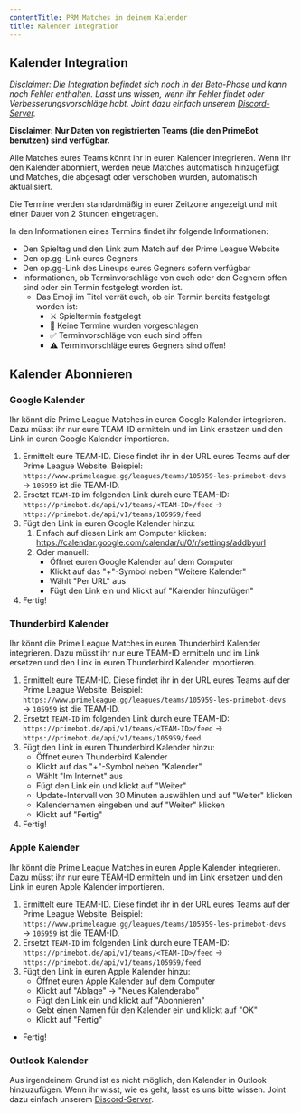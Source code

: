 ```yaml
---
contentTitle: PRM Matches in deinem Kalender
title: Kalender Integration
---
```


## Kalender Integration

*Disclaimer: Die Integration befindet sich noch in der Beta-Phase und kann noch Fehler enthalten.
Lasst uns wissen, wenn ihr Fehler findet oder Verbesserungsvorschläge habt. Joint dazu einfach
unserem [Discord-Server](https://discord.gg/K8bYxJMDzu).*

**Disclaimer: Nur Daten von registrierten Teams (die den PrimeBot benutzen) sind verfügbar.**

Alle Matches eures Teams könnt ihr in euren Kalender integrieren. Wenn ihr den Kalender abonniert, werden
neue Matches automatisch hinzugefügt und Matches, die abgesagt oder verschoben wurden, automatisch aktualisiert.

Die Termine werden standardmäßig in eurer Zeitzone angezeigt und mit einer Dauer von 2 Stunden eingetragen.

In den Informationen eines Termins findet ihr folgende Informationen:

- Den Spieltag und den Link zum Match auf der Prime League Website
- Den op.gg-Link eures Gegners
- Den op.gg-Link des Lineups eures Gegners sofern verfügbar
- Informationen, ob Terminvorschläge von euch oder den Gegnern offen sind oder ein Termin festgelegt worden ist.
  - Das Emoji im Titel verrät euch, ob ein Termin bereits festgelegt worden ist:
    - ⚔ Spieltermin festgelegt
    - 📆 Keine Termine wurden vorgeschlagen
    - ✅ Terminvorschläge von euch sind offen
    - ⚠ Terminvorschläge eures Gegners sind offen!

## Kalender Abonnieren

### Google Kalender

Ihr könnt die Prime League Matches in euren Google Kalender integrieren. Dazu müsst ihr nur eure TEAM-ID
ermitteln und im Link ersetzen und den Link in euren Google Kalender importieren.

1. Ermittelt eure TEAM-ID. Diese findet ihr in der URL eures Teams auf der Prime League Website.
   Beispiel: `https://www.primeleague.gg/leagues/teams/105959-les-primebot-devs` → `105959` ist die TEAM-ID.
2. Ersetzt `TEAM-ID` im folgenden Link durch eure TEAM-ID:
   `https://primebot.de/api/v1/teams/<TEAM-ID>/feed` → `https://primebot.de/api/v1/teams/105959/feed`
3. Fügt den Link in euren Google Kalender hinzu:
    1. Einfach auf diesen Link am Computer klicken: https://calendar.google.com/calendar/u/0/r/settings/addbyurl
    2. Oder manuell:
       - Öffnet euren Google Kalender auf dem Computer
       - Klickt auf das "+"-Symbol neben "Weitere Kalender"
       - Wählt "Per URL" aus
       - Fügt den Link ein und klickt auf "Kalender hinzufügen"
4. Fertig!

### Thunderbird Kalender

Ihr könnt die Prime League Matches in euren Thunderbird Kalender integrieren. Dazu müsst ihr nur eure TEAM-ID
ermitteln und im Link ersetzen und den Link in euren Thunderbird Kalender importieren.

1. Ermittelt eure TEAM-ID. Diese findet ihr in der URL eures Teams auf der Prime League Website.
   Beispiel: `https://www.primeleague.gg/leagues/teams/105959-les-primebot-devs` → `105959` ist die TEAM-ID.
2. Ersetzt `TEAM-ID` im folgenden Link durch eure TEAM-ID:
   `https://primebot.de/api/v1/teams/<TEAM-ID>/feed` → `https://primebot.de/api/v1/teams/105959/feed`
3. Fügt den Link in euren Thunderbird Kalender hinzu:
   - Öffnet euren Thunderbird Kalender
   - Klickt auf das "+"-Symbol neben "Kalender"
   - Wählt "Im Internet" aus
   - Fügt den Link ein und klickt auf "Weiter"
   - Update-Intervall von 30 Minuten auswählen und auf "Weiter" klicken
   - Kalendernamen eingeben und auf "Weiter" klicken
   - Klickt auf "Fertig"
4. Fertig!

### Apple Kalender

Ihr könnt die Prime League Matches in euren Apple Kalender integrieren. Dazu müsst ihr nur eure TEAM-ID
ermitteln und im Link ersetzen und den Link in euren Apple Kalender importieren.

1. Ermittelt eure TEAM-ID. Diese findet ihr in der URL eures Teams auf der Prime League Website.
   Beispiel: `https://www.primeleague.gg/leagues/teams/105959-les-primebot-devs` → `105959` ist die TEAM-ID.
2. Ersetzt `TEAM-ID` im folgenden Link durch eure TEAM-ID:
   `https://primebot.de/api/v1/teams/<TEAM-ID>/feed` → `https://primebot.de/api/v1/teams/105959/feed`
3. Fügt den Link in euren Apple Kalender hinzu:
   - Öffnet euren Apple Kalender auf dem Computer
   - Klickt auf "Ablage" → "Neues Kalenderabo"
   - Fügt den Link ein und klickt auf "Abonnieren"
   - Gebt einen Namen für den Kalender ein und klickt auf "OK"
   - Klickt auf "Fertig"
- Fertig!

### Outlook Kalender

Aus irgendeinem Grund ist es nicht möglich, den Kalender in Outlook hinzuzufügen. Wenn ihr wisst, wie es geht,
lasst es uns bitte wissen. Joint dazu einfach unserem [Discord-Server](https://discord.gg/K8bYxJMDzu).
